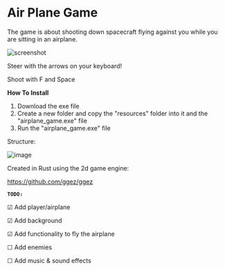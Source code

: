 # **Air Plane Game**


The game is about shooting down spacecraft flying against you while you are sitting in an airplane.

![screenshot](https://user-images.githubusercontent.com/60196628/119525630-f2aec100-bd7e-11eb-984e-e2ed0961348c.png)

Steer with the arrows on your keyboard!

Shoot with F and Space

**How To Install**

1. Download the exe file
2. Create a new folder and copy the "resources" folder into it and the "airplane_game.exe" file
3. Run the "airplane_game.exe" file

Structure:

![image](https://user-images.githubusercontent.com/60196628/119534023-be3f0300-bd86-11eb-84d1-3064f5ed4b97.png)



Created in Rust using the 2d game engine:

https://github.com/ggez/ggez


**`TODO:`**

☑ Add player/airplane

☑ Add background

☑ Add functionality to fly the airplane

☐ Add enemies

☐ Add music & sound effects

